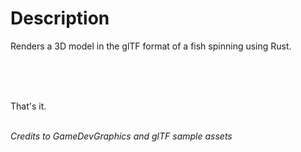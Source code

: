 # Description
<p>Renders a 3D model in the glTF format of a fish spinning using Rust.</p>
<br>
<br>
<br>
<p>That's it.</p>
<br>
<i>Credits to GameDevGraphics and glTF sample assets</i>
